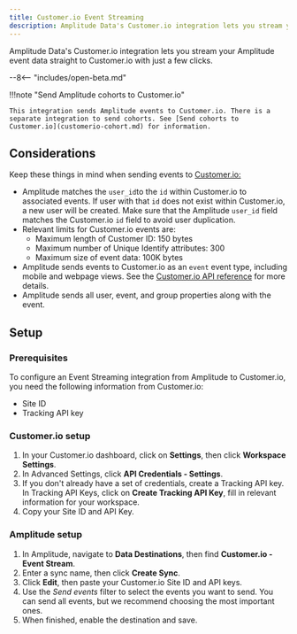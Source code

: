 ```yaml
---
title: Customer.io Event Streaming
description: Amplitude Data's Customer.io integration lets you stream your Amplitude event data straight to Customer.io with just a few clicks.
---
```


Amplitude Data's Customer.io integration lets you stream your Amplitude event data straight to Customer.io with just a few clicks.

--8<-- "includes/open-beta.md"

!!!note "Send Amplitude cohorts to Customer.io"

    This integration sends Amplitude events to Customer.io. There is a separate integration to send cohorts. See [Send cohorts to Customer.io](customerio-cohort.md) for information.

## Considerations

Keep these things in mind when sending events to [Customer.io:](http://customer.io/)

- Amplitude matches the `user_id`to the `id` within Customer.io to associated events. If user with that `id` does not exist within Customer.io, a new user will be created. Make sure that the Amplitude `user_id` field matches the Customer.io `id` field to avoid user duplication.
- Relevant limits for Customer.io events are:
  - Maximum length of Customer ID: 150 bytes
  - Maximum number of Unique Identify attributes: 300
  - Maximum size of event data: 100K bytes
- Amplitude sends events to Customer.io as an `event` event type, including mobile and webpage views. See the [Customer.io API reference](https://www.customer.io/docs/api/#tag/Track-Events) for more details.
- Amplitude sends all user, event, and group properties along with the event.

## Setup

### Prerequisites

To configure an Event Streaming integration from Amplitude to Customer.io, you need the following information from Customer.io:

- Site ID
- Tracking API key

### Customer.io setup

1. In your Customer.io dashboard, click on **Settings**, then click **Workspace Settings**.
2. In Advanced Settings, click **API Credentials - Settings**.
3. If you don't already have a set of credentials, create a Tracking API key. In Tracking API Keys, click on **Create Tracking API Key**, fill in relevant information for your workspace.
4. Copy your Site ID and API Key.

### Amplitude setup 

1. In Amplitude, navigate to **Data Destinations**, then find **Customer.io - Event Stream**.
2. Enter a sync name, then click **Create Sync**.
3. Click **Edit**, then paste your Customer.io Site ID and API keys.
4. Use the _Send events_ filter to select the events you want to send. You can send all events, but we recommend choosing the most important ones.
5. When finished, enable the destination and save.
